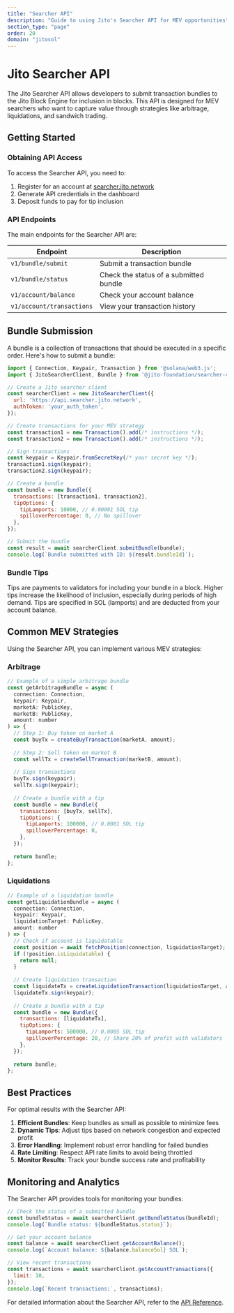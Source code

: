 ```yaml
---
title: "Searcher API"
description: "Guide to using Jito's Searcher API for MEV opportunities"
section_type: "page"
order: 20
domain: "jitosol"
---
```


# Jito Searcher API

The Jito Searcher API allows developers to submit transaction bundles to the Jito Block Engine for inclusion in blocks. This API is designed for MEV searchers who want to capture value through strategies like arbitrage, liquidations, and sandwich trading.

## Getting Started

### Obtaining API Access

To access the Searcher API, you need to:

1. Register for an account at [searcher.jito.network](https://searcher.jito.network)
2. Generate API credentials in the dashboard
3. Deposit funds to pay for tip inclusion

### API Endpoints

The main endpoints for the Searcher API are:

| Endpoint | Description |
|----------|-------------|
| `v1/bundle/submit` | Submit a transaction bundle |
| `v1/bundle/status` | Check the status of a submitted bundle |
| `v1/account/balance` | Check your account balance |
| `v1/account/transactions` | View your transaction history |

## Bundle Submission

A bundle is a collection of transactions that should be executed in a specific order. Here's how to submit a bundle:

```javascript
import { Connection, Keypair, Transaction } from '@solana/web3.js';
import { JitoSearcherClient, Bundle } from '@jito-foundation/searcher-client';

// Create a Jito searcher client
const searcherClient = new JitoSearcherClient({
  url: 'https://api.searcher.jito.network',
  authToken: 'your_auth_token',
});

// Create transactions for your MEV strategy
const transaction1 = new Transaction().add(/* instructions */);
const transaction2 = new Transaction().add(/* instructions */);

// Sign transactions
const keypair = Keypair.fromSecretKey(/* your secret key */);
transaction1.sign(keypair);
transaction2.sign(keypair);

// Create a bundle
const bundle = new Bundle({
  transactions: [transaction1, transaction2],
  tipOptions: {
    tipLamports: 10000, // 0.00001 SOL tip
    spilloverPercentage: 0, // No spillover
  },
});

// Submit the bundle
const result = await searcherClient.submitBundle(bundle);
console.log(`Bundle submitted with ID: ${result.bundleId}`);
```

### Bundle Tips

Tips are payments to validators for including your bundle in a block. Higher tips increase the likelihood of inclusion, especially during periods of high demand. Tips are specified in SOL (lamports) and are deducted from your account balance.

## Common MEV Strategies

Using the Searcher API, you can implement various MEV strategies:

### Arbitrage

```javascript
// Example of a simple arbitrage bundle
const getArbitrageBundle = async (
  connection: Connection,
  keypair: Keypair,
  marketA: PublicKey,
  marketB: PublicKey,
  amount: number
) => {
  // Step 1: Buy token on market A
  const buyTx = createBuyTransaction(marketA, amount);
  
  // Step 2: Sell token on market B
  const sellTx = createSellTransaction(marketB, amount);
  
  // Sign transactions
  buyTx.sign(keypair);
  sellTx.sign(keypair);
  
  // Create a bundle with a tip
  const bundle = new Bundle({
    transactions: [buyTx, sellTx],
    tipOptions: {
      tipLamports: 100000, // 0.0001 SOL tip
      spilloverPercentage: 0,
    },
  });
  
  return bundle;
};
```

### Liquidations

```javascript
// Example of a liquidation bundle
const getLiquidationBundle = async (
  connection: Connection,
  keypair: Keypair,
  liquidationTarget: PublicKey,
  amount: number
) => {
  // Check if account is liquidatable
  const position = await fetchPosition(connection, liquidationTarget);
  if (!position.isLiquidatable) {
    return null;
  }
  
  // Create liquidation transaction
  const liquidateTx = createLiquidationTransaction(liquidationTarget, amount);
  liquidateTx.sign(keypair);
  
  // Create a bundle with a tip
  const bundle = new Bundle({
    transactions: [liquidateTx],
    tipOptions: {
      tipLamports: 500000, // 0.0005 SOL tip
      spilloverPercentage: 20, // Share 20% of profit with validators
    },
  });
  
  return bundle;
};
```

## Best Practices

For optimal results with the Searcher API:

1. **Efficient Bundles**: Keep bundles as small as possible to minimize fees
2. **Dynamic Tips**: Adjust tips based on network congestion and expected profit
3. **Error Handling**: Implement robust error handling for failed bundles
4. **Rate Limiting**: Respect API rate limits to avoid being throttled
5. **Monitor Results**: Track your bundle success rate and profitability

## Monitoring and Analytics

The Searcher API provides tools for monitoring your bundles:

```javascript
// Check the status of a submitted bundle
const bundleStatus = await searcherClient.getBundleStatus(bundleId);
console.log(`Bundle status: ${bundleStatus.status}`);

// Get your account balance
const balance = await searcherClient.getAccountBalance();
console.log(`Account balance: ${balance.balanceSol} SOL`);

// View recent transactions
const transactions = await searcherClient.getAccountTransactions({
  limit: 10,
});
console.log(`Recent transactions:`, transactions);
```

For detailed information about the Searcher API, refer to the [API Reference](/jitosol/mev/searcher-api-reference). 